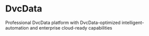 # DvcData
Professional DvcData platform with DvcData-optimized intelligent-automation and enterprise cloud-ready capabilities
